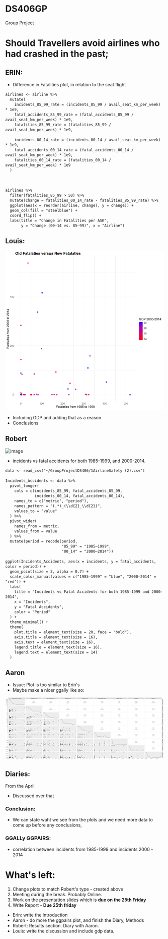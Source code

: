 # DS406GP
Group Project

# Should Travellers avoid airlines who had crashed in the past;  


## ERIN:
- Difference in Fatalities plot, in relation to the seat flight
```
airlines <- airline %>%
  mutate(
    incidents_85_99_rate = (incidents_85_99 / avail_seat_km_per_week) * 1e9,
    fatal_accidents_85_99_rate = (fatal_accidents_85_99 / avail_seat_km_per_week) * 1e9,
    fatalities_85_99_rate = (fatalities_85_99 / avail_seat_km_per_week) * 1e9,
    
    incidents_00_14_rate = (incidents_00_14 / avail_seat_km_per_week) * 1e9,
    fatal_accidents_00_14_rate = (fatal_accidents_00_14 / avail_seat_km_per_week) * 1e9,
    fatalities_00_14_rate = (fatalities_00_14 / avail_seat_km_per_week) * 1e9
  )



airlines %>%
  filter(fatalities_85_99 > 50) %>%
  mutate(change = fatalities_00_14_rate - fatalities_85_99_rate) %>%
  ggplot(aes(x = reorder(airline, change), y = change)) +
  geom_col(fill = "steelblue") +
  coord_flip() +
  labs(title = "Change in Fatalities per ASK",
       y = "Change (00–14 vs. 85–99)", x = "Airline")

```

## Louis:

![Plotting fatalaties from 2000-2014 and 1985-199](./img/LouisGDPPlot.png "Testing")

- Including GDP and adding that as a reason.  
- Conclusions

## Robert
<img width="452" alt="image" src="https://github.com/user-attachments/assets/ae020033-8040-4301-b296-19c3ad882dd1" />

- incidents vs fatal accidents for both 1985-1999, and 2000-2014.

```
data <- read_csv("~/GroupProjectDS406/1AirlineSafety (2).csv")

Incidents_Accidents <- data %>%
  pivot_longer(
    cols = c(incidents_85_99, fatal_accidents_85_99,
             incidents_00_14, fatal_accidents_00_14),
    names_to = c("metric", "period"),
    names_pattern = "(.*)_(\\d{2}_\\d{2})",
    values_to = "value"
  ) %>%
  pivot_wider(
    names_from = metric,
    values_from = value
  ) %>%
  mutate(period = recode(period,
                         "85_99" = "1985–1999",
                         "00_14" = "2000–2014"))

ggplot(Incidents_Accidents, aes(x = incidents, y = fatal_accidents, color = period)) +
  geom_point(size = 3, alpha = 0.7) +
  scale_color_manual(values = c("1985–1999" = "blue", "2000–2014" = "red")) +
  labs(
    title = "Incidents vs Fatal Accidents for both 1985-1999 and 2000-2014",
    x = "Incidents",
    y = "Fatal Accidents",
    color = "Period"
  ) +
  theme_minimal() +
  theme(
    plot.title = element_text(size = 20, face = "bold"),
    axis.title = element_text(size = 16),
    axis.text = element_text(size = 16),
    legend.title = element_text(size = 16),
    legend.text = element_text(size = 14)
  )
```


## Aaron
- Issue: Plot is too similar to Erin's
- Maybe make a nicer ggally like so:

![Plotting fatalaties from 2000-2014 and 1985-199](./img/ggpairplot.png "Whatever")

## Diaries:  
From the April 
- Discussed over that 

### Conclusion: 
- We can state waht we see from the plots and we need more data to come up before any conclusions,  

### GGALLy GGPAIRS:

- correlation between incidents from 1985-1999 and incidents 2000 - 2014


# What's left:
1. Change plots to match Robert's type - created above  
2. Meeting during the break. Probably Online.
3. Work on the presentation slides which is **due on the 25th Friday**
4. Write Report - **Due 25th friday**
  - Erin: write the introduction
  - Aaron - do more the ggpairs plot, and finish the Diary, Methods
  - Robert: Results section. Diary with Aaron.   
  - Louis: write the discussion and include gdp data. 

